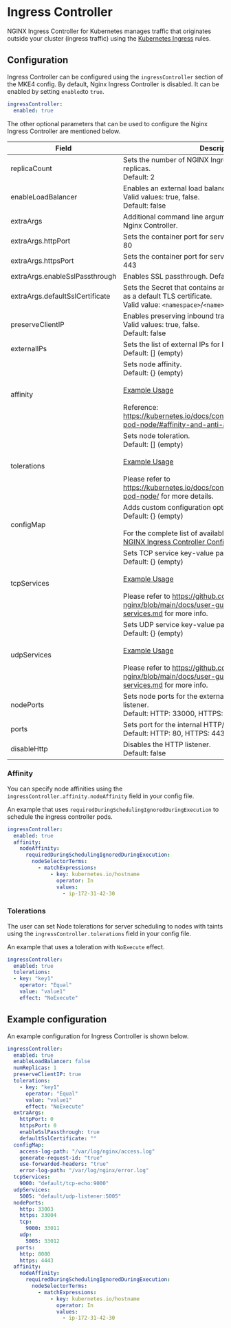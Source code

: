# Ingress Controller

NGINX Ingress Controller for Kubernetes manages traffic that originates outside your cluster (ingress traffic) using the [Kubernetes Ingress](https://kubernetes.io/docs/concepts/services-networking/ingress/) rules.



## Configuration

Ingress Controller can be configured using the `ingressController` section of the MKE4 config. 
By default, Nginx Ingress Controller is disabled. It can be enabled by setting `enabled`to `true`.
```yaml
ingressController:
  enabled: true
```


The other optional parameters that can be used to configure the Nginx Ingress Controller are mentioned below.

| Field                           | Description                                                                                                                                                                                                                                                                                   |
|---------------------------------|-----------------------------------------------------------------------------------------------------------------------------------------------------------------------------------------------------------------------------------------------------------------------------------------------|
| replicaCount                    | Sets the number of NGINX Ingress Controller deployment replicas. <br/> Default: 2                                                                                                                                                                                                             |
| enableLoadBalancer              | Enables an external load balancer. <br/>Valid values: true, false.<br/> Default: false                                                                                                                                                                                                        |
| extraArgs                       | Additional command line arguments to pass to Ingress-Nginx Controller.                                                                                                                                                                                                                        |                                                                                                                                                                                                                    |
| extraArgs.httpPort              | Sets the container port for servicing HTTP traffic. Default: 80                                                                                                                                                                                                                               |
| extraArgs.httpsPort             | Sets the container port for servicing HTTPS traffic. Default: 443                                                                                                                                                                                                                             |
| extraArgs.enableSslPassthrough  | Enables SSL passthrough. Default: false                                                                                                                                                                                                                                                       |
| extraArgs.defaultSslCertificate | Sets the Secret that contains an SSL certificate to be used as a default TLS certificate. <br/> Valid value: `<namespace>`/`<name>`                                                                                                                                                           |
| preserveClientIP                | Enables preserving inbound traffic source IP. <br/>Valid values: true, false. <br/> Default: false                                                                                                                                                                                            |
| externalIPs                     | Sets the list of external IPs for Ingress service.<br/>Default: [] (empty)                                                                                                                                                                                                                    |
| affinity                        | Sets node affinity. <br/> Default: {} (empty) <br/>  <br/> [Example Usage](#affinity) <br/> <br/> Reference: https://kubernetes.io/docs/concepts/configuration/assign-pod-node/#affinity-and-anti-affinity.                                                                                   |
| tolerations                     | Sets node toleration. <br/> Default: [] (empty) <br/> <br/> [Example Usage](#tolerations)<br/> <br/> Please refer to https://kubernetes.io/docs/concepts/configuration/assign-pod-node/ for more details.                                                                                     |          |
| configMap                       | Adds custom configuration options to Nginx. <br/> Default: {} (empty)  <br/><br/>  For the complete list of available options, refer to the [NGINX Ingress Controller ConfigMap](https://kubernetes.github.io/ingress-nginx/user-guide/nginx-configuration/configmap/#configuration-options). |
| tcpServices                     | Sets TCP service key-value pairs; enables TCP services. <br/> Default: {} (empty) <br/> <br/> [Example Usage](./tcp_udp_services.md)  <br/> <br/>  Please refer to  https://github.com/kubernetes/ingress-nginx/blob/main/docs/user-guide/exposing-tcp-udp-services.md for more info.         |
| udpServices                     | Sets UDP service key-value pairs; enables UDP services. <br/> Default: {} (empty) <br/> <br/> [Example Usage](./tcp_udp_services.md)  <br/> <br/>  Please refer to  https://github.com/kubernetes/ingress-nginx/blob/main/docs/user-guide/exposing-tcp-udp-services.md for more info.         |
| nodePorts                       | Sets node ports for the external HTTP/HTTPS/TCP/UDP listener. <br/> Default: HTTP: 33000, HTTPS: 33001                                                                                                                                                                                        |
| ports                           | Sets port for the internal HTTP/HTTPS listener.  <br/> Default: HTTP: 80, HTTPS: 443                                                                                                                                                                                                          |
| disableHttp                     | Disables the HTTP listener. <br/> Default: false                                                                                                                                                                                                                                              |



### Affinity
You can specify node affinities using the `ingressController.affinity.nodeAffinity` field in your config file.

An example that uses `requiredDuringSchedulingIgnoredDuringExecution` to schedule the ingress controller pods.
```yaml
ingressController:
  enabled: true
  affinity:
    nodeAffinity:
      requiredDuringSchedulingIgnoredDuringExecution:
        nodeSelectorTerms:
          - matchExpressions:
              - key: kubernetes.io/hostname
                operator: In
                values:
                  - ip-172-31-42-30
```


### Tolerations

The user can set Node tolerations for server scheduling to nodes with taints using the `ingressController.tolerations` field in your config file.

An example that uses a toleration with `NoExecute` effect.
```yaml
ingressController:
  enabled: true
  tolerations:
  - key: "key1"
    operator: "Equal"
    value: "value1"
    effect: "NoExecute"
```

## Example configuration

An example configuration for Ingress Controller is shown below.

```yaml
ingressController:
  enabled: true
  enableLoadBalancer: false
  numReplicas: 1
  preserveClientIP: true
  tolerations:
    - key: "key1"
      operator: "Equal"
      value: "value1"
      effect: "NoExecute"
  extraArgs:
    httpPort: 0
    httpsPort: 0
    enableSslPassthrough: true
    defaultSslCertificate: ""
  configMap:
    access-log-path: "/var/log/nginx/access.log"
    generate-request-id: "true"
    use-forwarded-headers: "true"
    error-log-path: "/var/log/nginx/error.log"
  tcpServices:
    9000: "default/tcp-echo:9000"
  udpServices:
    5005: "default/udp-listener:5005"
  nodePorts:
    http: 33003
    https: 33004
    tcp:
      9000: 33011
    udp:
      5005: 33012
   ports:
    http: 8080
    https: 4443
  affinity:
    nodeAffinity:
      requiredDuringSchedulingIgnoredDuringExecution:
        nodeSelectorTerms:
          - matchExpressions:
              - key: kubernetes.io/hostname
                operator: In
                values:
                  - ip-172-31-42-30
```


